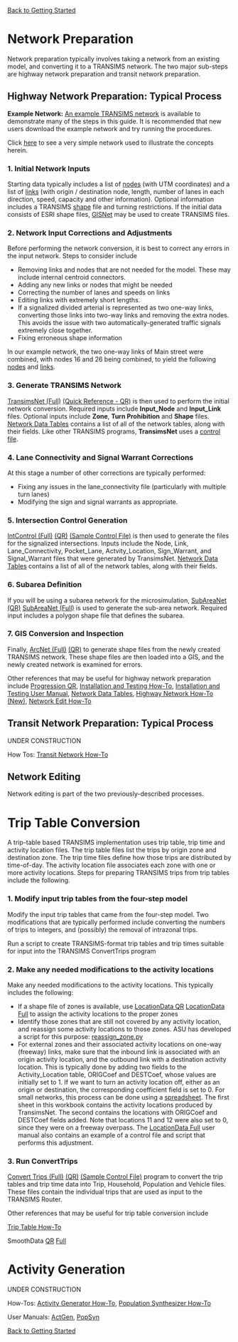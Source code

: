 [Back to Getting Started](http://code.google.com/p/transims/wiki/GettingStarted)

# Network Preparation #

Network preparation typically involves taking a network from an existing model, and converting it to a TRANSIMS network.  The two major sub-steps are highway network preparation and transit network preparation.

## Highway Network Preparation:  Typical Process ##

**Example Network:** [An example TRANSIMS network](TinyExampleInfo.md) is available to demonstrate many of the steps in this guide. It is recommended that new users download the example network and try running the procedures.

Click [here](http://transims.googlecode.com/svn/v4/trunk/testcases/tinyexample/inputnetwork/TinyNetwork.pdf) to see a very simple network used to illustrate the concepts herein.

### 1. Initial Network Inputs ###
Starting data typically includes a list of [nodes](http://transims.googlecode.com/svn/v4/trunk/testcases/tinyexample/inputnetwork/Input_NodeOriginal.txt) (with UTM coordinates) and a list of [links](http://transims.googlecode.com/svn/v4/trunk/testcases/tinyexample/inputnetwork/Input_LinkOriginal.txt) (with origin / destination node, length, number of lanes in each direction, speed, capacity and other information).  Optional information includes a TRANSIMS [shape](http://transims.googlecode.com/svn/v4/trunk/testcases/tinyexample/inputnetwork/Input_Shape.txt) file and turning restrictions.  If the initial data consists of ESRI shape files, [GISNet](http://transims.googlecode.com/svn/v4/trunk/documentation/quickreference/GISNet%20QR.pdf) may be used to create TRANSIMS files.

### 2. Network Input Corrections and Adjustments ###
Before performing the network conversion, it is best to correct any errors in the input network.  Steps to consider include
  * Removing links and nodes that are not needed for the model.  These may include internal centroid connectors.
  * Adding any new links or nodes that might be needed
  * Correcting the number of lanes and speeds on links
  * Editing links with extremely short lengths.
  * If a signalized divided arterial is represented as two one-way links, converting those links into two-way links and removing the extra nodes. This avoids the issue with two automatically-generated traffic signals extremely close together.
  * Fixing erroneous shape information

In our example network, the two one-way links of Main street were combined, with nodes 16 and 26 being combined, to yield the following [nodes](http://transims.googlecode.com/svn/v4/trunk/testcases/tinyexample/inputnetwork/Input_Node.txt) and [links](http://transims.googlecode.com/svn/v4/trunk/testcases/tinyexample/inputnetwork/Input_Link.txt).

### 3. Generate TRANSIMS Network ###
[TransimsNet (Full)](http://transims.googlecode.com/svn/v4/trunk/documentation/usermanuals/TransimsNet%20v4.0.pdf)  [(Quick Reference - QR)](http://transims.googlecode.com/svn/v4/trunk/documentation/quickreference/TransimsNet%20QR.pdf) is then used to perform the initial network conversion.  Required inputs include **Input\_Node** and **Input\_Link** files.  Optional inputs include **Zone**, **Turn Prohibition** and **Shape** files. [Network Data Tables](http://transims.googlecode.com/svn/v4/trunk/documentation/usermanuals/Network%20Data%20Tables%20v4.0.pdf) contains a list of all of the network tables, along with their fields. Like other TRANSIMS programs, **TransimsNet** uses a [control file](http://transims.googlecode.com/svn/v4/trunk/testcases/tinyexample/control/TransimsNet.ctl).

### 4. Lane Connectivity and Signal Warrant Corrections ###
At this stage a number of other corrections are typically performed:
  * Fixing any issues in the lane\_connectivity file (particularly with multiple turn lanes)
  * Modifying the sign and signal warrants as appropriate.

### 5. Intersection Control Generation ###
[IntControl (Full)](http://transims.googlecode.com/svn/v4/trunk/documentation/usermanuals/IntControl%20v4.0.pdf)   [(QR)](http://transims.googlecode.com/svn/v4/trunk/documentation/quickreference/IntControl%20QR.pdf) [(Sample Control File)](http://transims.googlecode.com/svn/v4/trunk/testcases/tinyexample/control/IntControl.ctl)
is then used to generate the files for the signalized intersections.  Inputs include the Node, Link, Lane\_Connectivity, Pocket\_Lane, Actvity\_Location, Sign\_Warrant, and Signal\_Warrant files that were generated by TransimsNet. [Network Data Tables](http://transims.googlecode.com/svn/v4/trunk/documentation/usermanuals/Network%20Data%20Tables%20v4.0.pdf) contains a list of all of the network tables, along with their fields.

### 6. Subarea Definition ###
If you will be using a subarea network for the microsimulation,  [SubAreaNet (QR)](http://transims.googlecode.com/svn/v4/trunk/documentation/quickreference/SubareaNet%20QR.pdf) [SubAreaNet (Full)](http://transims.googlecode.com/svn/v4/trunk/documentation/usermanuals/SubareaNet%20v4.pdf)  is used to generate the sub-area network.  Required input includes a polygon shape file that defines the subarea.

### 7. GIS Conversion and Inspection ###
Finally, [ArcNet (Full)](http://transims.googlecode.com/svn/v4/trunk/documentation/usermanuals/ArcNet%20v4.0.pdf) [(QR)](http://transims.googlecode.com/svn/v4/trunk/documentation/quickreference/ArcNet%20QR.pdf) to generate shape files from the newly created TRANSIMS network.  These shape files are then loaded into a GIS, and the newly created network is examined for errors.

Other references that may be useful for highway network preparation include
[Progression QR](http://transims.googlecode.com/svn/v4/trunk/documentation/quickreference/Progression%20QR.pdf), [Installation and Testing How-To](http://transims.googlecode.com/svn/v4/trunk/documentation/howto/Step-0_Installation%20and%20Testing%20How-To.pdf), [Installation and Testing User Manual](http://transims.googlecode.com/svn/v4/trunk/documentation/usermanuals/Installation%20and%20Testing.pdf), [Network Data Tables](http://transims.googlecode.com/svn/v4/trunk/documentation/usermanuals/Network%20Data%20Tables%20v4.0.pdf), [Highway Network How-To (New)](http://transims.googlecode.com/svn/v4/trunk/documentation/howto/Step-1_Highway%20Network%20How-To.pdf), [Network Edit How-To](http://transims.googlecode.com/svn/v4/trunk/documentation/howto/Step-3_Network%20Edit%20How-To.pdf)

## Transit Network Preparation:  Typical Process ##

UNDER CONSTRUCTION

How Tos:  [Transit Network How-To](http://transims.googlecode.com/svn/v4/trunk/documentation/howto/Step-2_Transit%20Network%20How-To.pdf)

## Network Editing ##

Network editing is part of the two previously-described processes.

# Trip Table Conversion #

A trip-table based TRANSIMS implementation uses trip table, trip time and activity location files.  The trip table files list the trips by origin zone and destination zone.  The trip time files define how those trips are distributed by time-of-day.  The activity location file associates each zone with one or more activity locations. Steps for preparing TRANSIMS trips from trip tables include the following.

### 1. Modify input trip tables from the four-step model ###
Modify the input trip tables that came from the four-step model. Two modifications that are typically performed include converting the numbers of trips to integers, and (possibly) the removal of intrazonal trips.

Run a script to create TRANSIMS-format trip tables and trip times suitable for input into the TRANSIMS ConvertTrips program

### 2. Make any needed modifications to the activity locations ###
Make any needed modifications to the activity locations. This typically includes the following:
  * If a shape file of zones is available, use [LocationData QR](http://transims.googlecode.com/svn/v4/trunk/documentation/quickreference/LocationData%20QR.pdf)  [LocationData Full](http://transims.googlecode.com/svn/v4/trunk/documentation/usermanuals/LocationDatav4.pdf)                 to assign the activity locations to the proper zones
  * Identify those zones that are still not covered by any activity location, and reassign some activity locations to those zones.  ASU has developed a script for this purpose: [reassign\_zone.py](http://transims.googlecode.com/svn/reassign_zone.py)
  * For external zones and their associated activity locations on one-way (freeway) links, make sure that the inbound link is associated with an origin activity location, and the outbound link with a destination activity location. This is typically done by adding two fields to the Activity\_Location table, ORIGCoef and DESTCoef, whose values are initially set to 1.  If we want to turn an activity location off, either as an origin or destination, the corresponding coefficient field is set to 0. For small networks, this process can be done using a [spreadsheet](http://transims.googlecode.com/svn/v4/trunk/testcases/tinyexample/network/Activity_Location.xls).  The first sheet in this workbook contains the activity locations produced by TransimsNet.  The second contains the locations with ORIGCoef and DESTCoef fields added. Note that locations 11 and 12 were also set to 0, since they were on a freeway overpass.  The [LocationData Full](http://transims.googlecode.com/svn/v4/trunk/documentation/usermanuals/LocationDatav4.pdf) user manual also contains an example of a control file and script that performs this adjustment.

### 3. Run ConvertTrips ###
[Convert Trips (Full)](http://transims.googlecode.com/svn/v4/trunk/documentation/usermanuals/ConvertTrips%20v4.0.pdf) [(QR)](http://transims.googlecode.com/svn/v4/trunk/documentation/quickreference/ConvertTrips%20QR.pdf) [(Sample Control File)](http://transims.googlecode.com/svn/v4/trunk/testcases/tinyexample/control/ConvertTrips.ctl)  program to convert the trip tables and trip time data into Trip, Household, Population and Vehicle files. These files contain the individual trips that are used as input to the TRANSIMS Router.

Other references that may be useful for trip table conversion include

[Trip Table How-To](http://transims.googlecode.com/svn/v4/trunk/documentation/howto/Step-6_Trip%20Table%20Conversion%20How-To.pdf)

SmoothData [QR](http://transims.googlecode.com/svn/v4/trunk/documentation/quickreference/SmoothDataQR.pdf) [Full](http://transims.googlecode.com/svn/v4/trunk/documentation/usermanuals/SmoothDataV4.pdf)

# Activity Generation #

UNDER CONSTRUCTION

How-Tos:  [Activity Generator How-To](http://transims.googlecode.com/svn/v4/trunk/documentation/howto/Step-5_Activity%20Generator%20How-To.pdf), [Population Synthesizer How-To](http://transims.googlecode.com/svn/v4/trunk/documentation/howto/Step-4_Population%20Synthesizer%20How-To.pdf)

User Manuals:  [ActGen](http://transims.googlecode.com/svn/v4/trunk/documentation/usermanuals/ActGen%20v4.0.pdf),  [PopSyn](http://transims.googlecode.com/svn/v4/trunk/documentation/usermanuals/PopSyn%20v4.0.pdf)

[Back to Getting Started](http://code.google.com/p/transims/wiki/GettingStarted)